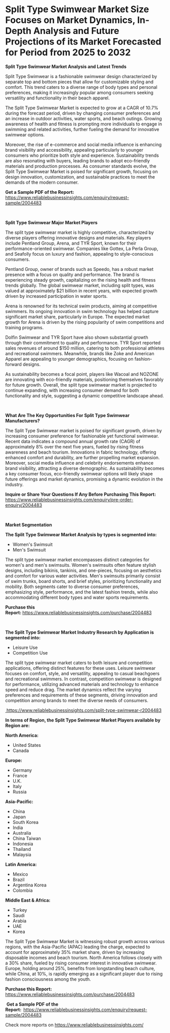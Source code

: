 <p><h1>Split Type Swimwear Market Size Focuses on Market Dynamics, In-Depth Analysis and Future Projections of its Market Forecasted for Period from 2025 to 2032</h1></p><p><strong>Split Type Swimwear Market Analysis and Latest Trends</strong></p>
<p><p>Split Type Swimwear is a fashionable swimwear design characterized by separate top and bottom pieces that allow for customizable styling and comfort. This trend caters to a diverse range of body types and personal preferences, making it increasingly popular among consumers seeking versatility and functionality in their beach apparel. </p><p>The Split Type Swimwear Market is expected to grow at a CAGR of 10.7% during the forecast period, driven by changing consumer preferences and an increase in outdoor activities, water sports, and beach outings. Growing awareness of health and fitness is prompting more individuals to engage in swimming and related activities, further fueling the demand for innovative swimwear options.</p><p>Moreover, the rise of e-commerce and social media influence is enhancing brand visibility and accessibility, appealing particularly to younger consumers who prioritize both style and experience. Sustainability trends are also resonating with buyers, leading brands to adopt eco-friendly materials and production processes. As consumer standards evolve, the Split Type Swimwear Market is poised for significant growth, focusing on design innovation, customization, and sustainable practices to meet the demands of the modern consumer.</p></p>
<p><strong>Get a Sample PDF of the Report:&nbsp;</strong> <a href="https://www.reliablebusinessinsights.com/enquiry/request-sample/2004483?utm_campaign=2737&utm_medium=2&utm_source=Github&utm_content=ia&utm_term=29032025&utm_id=split-type-swimwear">https://www.reliablebusinessinsights.com/enquiry/request-sample/2004483</a></p>
<p>&nbsp;</p>
<p><strong>Split Type Swimwear Major Market Players</strong></p>
<p><p>The split type swimwear market is highly competitive, characterized by diverse players offering innovative designs and materials. Key players include Pentland Group, Arena, and TYR Sport, known for their performance-oriented swimwear. Companies like Gottex, La Perla Group, and Seafolly focus on luxury and fashion, appealing to style-conscious consumers.</p><p>Pentland Group, owner of brands such as Speedo, has a robust market presence with a focus on quality and performance. The brand is experiencing steady growth, capitalizing on the rising health and fitness trends globally. The global swimwear market, including split types, was valued at approximately $21 billion in recent years, with expected growth driven by increased participation in water sports.</p><p>Arena is renowned for its technical swim products, aiming at competitive swimmers. Its ongoing innovation in swim technology has helped capture significant market share, particularly in Europe. The expected market growth for Arena is driven by the rising popularity of swim competitions and training programs.</p><p>Dolfin Swimwear and TYR Sport have also shown substantial growth through their commitment to quality and performance. TYR Sport reported sales revenues of around $150 million, catering to both professional athletes and recreational swimmers. Meanwhile, brands like Zoke and American Apparel are appealing to younger demographics, focusing on fashion-forward designs.</p><p>As sustainability becomes a focal point, players like Wacoal and NOZONE are innovating with eco-friendly materials, positioning themselves favorably for future growth. Overall, the split type swimwear market is projected to continue expanding, with increasing consumer demand for both functionality and style, suggesting a dynamic competitive landscape ahead.</p></p>
<p>&nbsp;</p>
<p><strong>What Are The Key Opportunities For Split Type Swimwear Manufacturers?</strong></p>
<p><p>The Split Type Swimwear market is poised for significant growth, driven by increasing consumer preference for fashionable yet functional swimwear. Recent data indicates a compound annual growth rate (CAGR) of approximately 8% over the next five years, fueled by rising fitness awareness and beach tourism. Innovations in fabric technology, offering enhanced comfort and durability, are further propelling market expansion. Moreover, social media influence and celebrity endorsements enhance brand visibility, attracting a diverse demographic. As sustainability becomes a key consumer focus, eco-friendly swimwear options will likely shape future offerings and market dynamics, promising a dynamic evolution in the industry.</p></p>
<p><strong>Inquire or Share Your Questions If Any Before Purchasing This Report:</strong> <a href="https://www.reliablebusinessinsights.com/enquiry/pre-order-enquiry/2004483?utm_campaign=2737&utm_medium=2&utm_source=Github&utm_content=ia&utm_term=29032025&utm_id=split-type-swimwear">https://www.reliablebusinessinsights.com/enquiry/pre-order-enquiry/2004483</a></p>
<p>&nbsp;</p>
<p><strong>Market Segmentation</strong></p>
<p><strong>The Split Type Swimwear Market Analysis by types is segmented into:</strong></p>
<p><ul><li>Women's Swimsuit</li><li>Men's Swimsuit</li></ul></p>
<p><p>The split type swimwear market encompasses distinct categories for women's and men's swimsuits. Women's swimsuits often feature stylish designs, including bikinis, tankinis, and one-pieces, focusing on aesthetics and comfort for various water activities. Men's swimsuits primarily consist of swim trunks, board shorts, and brief styles, prioritizing functionality and mobility. Both segments cater to diverse consumer preferences, emphasizing style, performance, and the latest fashion trends, while also accommodating different body types and water sports requirements.</p></p>
<p><strong>Purchase this Report:&nbsp;</strong><a href="https://www.reliablebusinessinsights.com/purchase/2004483?utm_campaign=2737&utm_medium=2&utm_source=Github&utm_content=ia&utm_term=29032025&utm_id=split-type-swimwear">https://www.reliablebusinessinsights.com/purchase/2004483</a></p>
<p>&nbsp;</p>
<p><strong>The Split Type Swimwear Market Industry Research by Application is segmented into:</strong></p>
<p><ul><li>Leisure Use</li><li>Competition Use</li></ul></p>
<p><p>The split type swimwear market caters to both leisure and competition applications, offering distinct features for these uses. Leisure swimwear focuses on comfort, style, and versatility, appealing to casual beachgoers and recreational swimmers. In contrast, competition swimwear is designed for performance, utilizing advanced materials and technology to enhance speed and reduce drag. The market dynamics reflect the varying preferences and requirements of these segments, driving innovation and competition among brands to meet the diverse needs of consumers.</p></p>
<p><a href="https://www.reliablebusinessinsights.com/split-type-swimwear-r2004483?utm_campaign=2737&utm_medium=2&utm_source=Github&utm_content=ia&utm_term=29032025&utm_id=split-type-swimwear">&nbsp;https://www.reliablebusinessinsights.com/split-type-swimwear-r2004483</a></p>
<p><strong>In terms of Region, the Split Type Swimwear Market Players available by Region are:</strong></p>
<p>
    <p> <strong> North America: </strong>
        <ul>
            <li>United States</li>
            <li>Canada</li>
        </ul>
        </p> 
    <p> <strong> Europe: </strong>
        <ul>
            <li>Germany</li>
            <li>France</li>
            <li>U.K.</li>
            <li>Italy</li>
            <li>Russia</li>
        </ul>
        </p> 
    <p> <strong> Asia-Pacific: </strong>
        <ul>
            <li>China</li>
            <li>Japan</li>
            <li>South Korea</li>
            <li>India</li>
            <li>Australia</li>
            <li>China Taiwan</li>
            <li>Indonesia</li>
            <li>Thailand</li>
            <li>Malaysia</li>
        </ul>
        </p> 
    <p> <strong> Latin America: </strong>
        <ul>
            <li>Mexico</li>
            <li>Brazil</li>
            <li>Argentina Korea</li>
            <li>Colombia</li>
        </ul>
        </p> 
    <p> <strong> Middle East & Africa: </strong>
        <ul>
            <li>Turkey</li>
            <li>Saudi</li>
            <li>Arabia</li>
            <li>UAE</li>
            <li>Korea</li>
        </ul>
    </p>
    </p>
<p><p>The Split Type Swimwear Market is witnessing robust growth across various regions, with the Asia-Pacific (APAC) leading the charge, expected to account for approximately 35% market share, driven by increasing disposable incomes and beach tourism. North America follows closely with a 30% share, fueled by rising consumer interest in innovative swimwear. Europe, holding around 25%, benefits from longstanding beach culture, while China, at 10%, is rapidly emerging as a significant player due to rising fashion consciousness among the youth.</p></p>
<p><strong>Purchase this Report: </strong><a href="https://www.reliablebusinessinsights.com/purchase/2004483?utm_campaign=2737&utm_medium=2&utm_source=Github&utm_content=ia&utm_term=29032025&utm_id=split-type-swimwear">https://www.reliablebusinessinsights.com/purchase/2004483</a></p>
<p>&nbsp;<strong>Get a Sample PDF of the Report:&nbsp;&nbsp;</strong><a href="https://www.reliablebusinessinsights.com/enquiry/request-sample/2004483?utm_campaign=2737&utm_medium=2&utm_source=Github&utm_content=ia&utm_term=29032025&utm_id=split-type-swimwear">https://www.reliablebusinessinsights.com/enquiry/request-sample/2004483</a></p>
<p><strong></strong></p>
<p>Check more reports on <a href="https://www.reliablebusinessinsights.com/?utm_campaign=2737&utm_medium=2&utm_source=Github&utm_content=ia&utm_term=29032025&utm_id=split-type-swimwear">https://www.reliablebusinessinsights.com/</a></p>